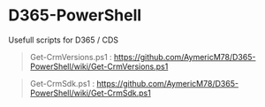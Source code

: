 # D365-PowerShell
Usefull scripts for D365 / CDS

> Get-CrmVersions.ps1 : https://github.com/AymericM78/D365-PowerShell/wiki/Get-CrmVersions.ps1

> Get-CrmSdk.ps1 : https://github.com/AymericM78/D365-PowerShell/wiki/Get-CrmSdk.ps1
